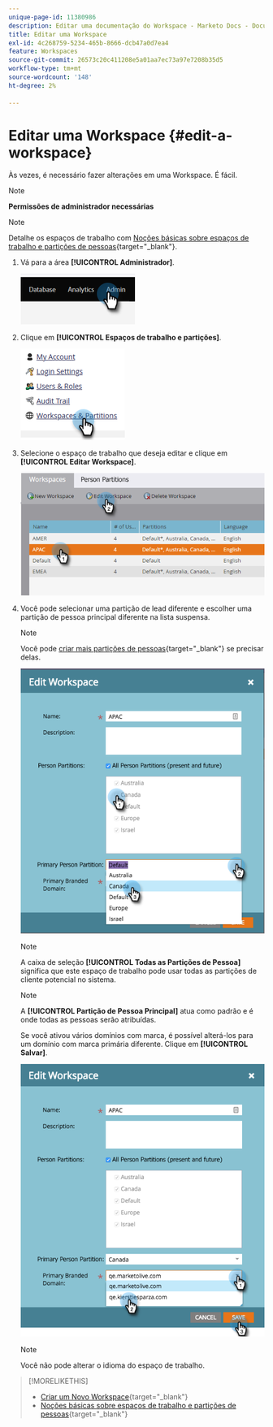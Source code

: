 ```yaml
---
unique-page-id: 11380986
description: Editar uma documentação do Workspace - Marketo Docs - Documentação do produto
title: Editar uma Workspace
exl-id: 4c268759-5234-465b-8666-dcb47a0d7ea4
feature: Workspaces
source-git-commit: 26573c20c411208e5a01aa7ec73a97e7208b35d5
workflow-type: tm+mt
source-wordcount: '148'
ht-degree: 2%

---
```


# Editar uma Workspace {#edit-a-workspace}

Às vezes, é necessário fazer alterações em uma Workspace. É fácil.

>[!NOTE]
>
>**Permissões de administrador necessárias**

>[!NOTE]
>
>Detalhe os espaços de trabalho com [Noções básicas sobre espaços de trabalho e partições de pessoas](/help/marketo/product-docs/administration/workspaces-and-person-partitions/understanding-workspaces-and-person-partitions.md){target="_blank"}.

1. Vá para a área **[!UICONTROL Administrador]**.

   ![](assets/edit-a-workspace-1.png)

1. Clique em **[!UICONTROL Espaços de trabalho e partições]**.

   ![](assets/edit-a-workspace-2.png)

1. Selecione o espaço de trabalho que deseja editar e clique em **[!UICONTROL Editar Workspace]**.

   ![](assets/edit-a-workspace-3.png)

1. Você pode selecionar uma partição de lead diferente e escolher uma partição de pessoa principal diferente na lista suspensa.

   >[!NOTE]
   >
   >Você pode [criar mais partições de pessoas](/help/marketo/product-docs/administration/workspaces-and-person-partitions/create-a-person-partition.md){target="_blank"} se precisar delas.

   ![](assets/edit-a-workspace-4.png)

   >[!NOTE]
   >
   >A caixa de seleção **[!UICONTROL Todas as Partições de Pessoa]** significa que este espaço de trabalho pode usar todas as partições de cliente potencial no sistema.

   >[!NOTE]
   >
   >A **[!UICONTROL Partição de Pessoa Principal]** atua como padrão e é onde todas as pessoas serão atribuídas.

   Se você ativou vários domínios com marca, é possível alterá-los para um domínio com marca primária diferente. Clique em **[!UICONTROL Salvar]**.

   ![](assets/edit-a-workspace-5.png)

   >[!NOTE]
   >
   >Você não pode alterar o idioma do espaço de trabalho.

>[!MORELIKETHIS]
>
>* [Criar um Novo Workspace](/help/marketo/product-docs/administration/workspaces-and-person-partitions/create-a-new-workspace.md){target="_blank"}
>* [Noções básicas sobre espaços de trabalho e partições de pessoas](/help/marketo/product-docs/administration/workspaces-and-person-partitions/understanding-workspaces-and-person-partitions.md){target="_blank"}
